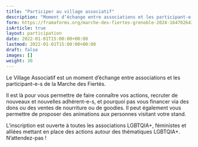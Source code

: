 ```yaml
---
title: "Participer au village associatif"
description: "Moment d’échange entre associations et les participant-e-s de la Marche des Fiertés, le village associatif est là pour vous permettre de faire connaître vos actions, recruter de nouveaux et nouvelles adhérent-e-s, et pourquoi pas vous financer via des dons ou des ventes de nourriture ou de goodies. Inscrivez-vous dès maintenant ! ⚠️ Formulaire à venir ⚠️"
form: https://framaforms.org/marche-des-fiertes-grenoble-2024-1647026438
isArticle: true
layout: participation
date: 2022-01-01T15:00:00+00:00
lastmod: 2022-01-01T15:00:00+00:00
draft: false
images: []
weight: 30
---
```


Le Village Associatif est un moment d’échange entre associations et les participant-e-s de la Marche des Fiertés.

Il est là pour vous permettre de faire connaître vos actions, recruter de nouveaux et nouvelles adhérent-e-s, et pourquoi pas vous financer via des dons ou des ventes de nourriture ou de goodies. Il peut également vous permettre de proposer des animations aux personnes visitant votre stand.

L’inscription est ouverte à toutes les associations LGBTQIA+, féministes et alliées mettant en place des actions autour des thématiques LGBTQIA+. N’attendez-pas !
